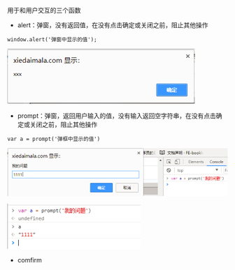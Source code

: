用于和用户交互的三个函数

* alert：弹窗，没有返回值，在没有点击确定或关闭之前，阻止其他操作

```
window.alert('弹窗中显示的值');
```

![](/assets/window_alert.png)

* prompt：弹窗，返回用户输入的值，没有输入返回空字符串，在没有点击确定或关闭之前，阻止其他操作

```
var a = prompt('弹框中显示的值')
```

![](/assets/window_prompt.png)

![](/assets/window_prompt2.png)

* comfirm



